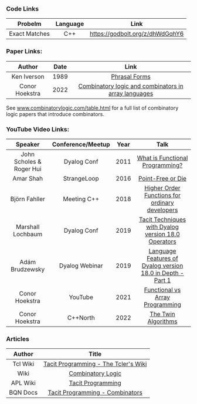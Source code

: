 ### Code Links
|    Probelm    | Language |              Link               |
| :-----------: | :------: | :-----------------------------: |
| Exact Matches |   C++    | https://godbolt.org/z/dhWdGqhY6 |

### Paper Links:
|     Author     | Date  |                                                                           Link                                                                           |
| :------------: | :---: | :------------------------------------------------------------------------------------------------------------------------------------------------------: |
|  Ken Iverson   | 1989  |                                             [Phrasal Forms](https://dl.acm.org/doi/pdf/10.1145/75144.75172)                                              |
| Conor Hoekstra | 2022  | [Combinatory logic and combinators in array languages](https://web.archive.org/web/20220617020347id_/https://dl.acm.org/doi/pdf/10.1145/3520306.3534504) |

See www.combinatorylogic.com/table.html for a full list of combinatory logic papers that introduce combinators.

### YouTube Video Links:
|         Speaker          | Conference/Meetup | Year  |                                                   Talk                                                    |
| :----------------------: | :---------------: | :---: | :-------------------------------------------------------------------------------------------------------: |
| John Scholes & Roger Hui |    Dyalog Conf    | 2011  |              [What is Functional Programming?](https://www.youtube.com/watch?v=bQlH49krwbk)               |
|        Amar Shah         |    StrangeLoop    | 2016  |                     [Point-Free or Die](https://www.youtube.com/watch?v=seVSlKazsNk)                      |
|      Björn Fahller       |    Meeting C++    | 2018  |       [Higher Order Functions for ordinary developers](https://www.youtube.com/watch?v=qL6zUn7iiLg)       |
|    Marshall Lochbaum     |    Dyalog Conf    | 2019  |    [Tacit Techniques with Dyalog version 18.0 Operators](https://www.youtube.com/watch?v=czWC4tjwzOQ)     |
|     Adám Brudzewsky      |  Dyalog Webinar   | 2019  | [Language Features of Dyalog version 18.0 in Depth - Part 1](https://www.youtube.com/watch?v=Hln3zryunsw) |
|      Conor Hoekstra      |      YouTube      | 2021  |              [Functional vs Array Programming](https://www.youtube.com/watch?v=UogkQ67d0nY)               |
|      Conor Hoekstra      |     C++North      | 2022  |                    [The Twin Algorithms](https://www.youtube.com/watch?v=NiferfBvN3s)                     |


### Articles 

|  Author  |                                             Title                                             |
| :------: | :-------------------------------------------------------------------------------------------: |
| Tcl Wiki |   [Tacit Programming - The Tcler's Wiki](https://wiki.tcl-lang.org/page/Tacit+programming)    |
|   Wiki   |             [Combinatory Logic](https://en.wikipedia.org/wiki/Combinatory_logic)              |
| APL Wiki |                [Tacit Programming](https://aplwiki.com/wiki/Tacit_programming)                |
| BQN Docs | [Tacit Programming - Combinators](https://mlochbaum.github.io/BQN/doc/tacit.html#combinators) |
